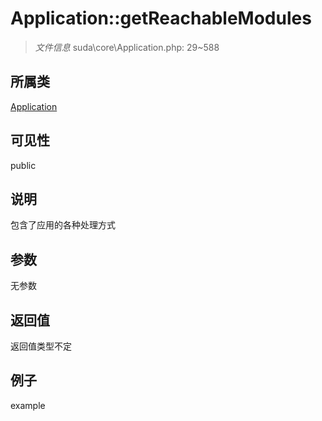 # Application::getReachableModules

> *文件信息* suda\core\Application.php: 29~588
## 所属类 

[Application](../Application.md)

## 可见性

  public  
## 说明


包含了应用的各种处理方式

## 参数

无参数

## 返回值
返回值类型不定

## 例子

example